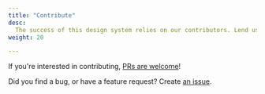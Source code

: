 ```yaml
---
title: "Contribute"
desc:
  The success of this design system relies on our contributors. Lend us a hand!
weight: 20

---
```


If you're interested in contributing,
[PRs are welcome](https://github.com/setphen/design-system-system/pulls)!

Did you find a bug, or have a feature request? Create
[an issue](https://github.com/setphen/design-system-system/issues).
